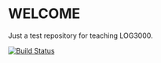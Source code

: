 # WELCOME
Just a test repository for teaching LOG3000.

[![Build Status](https://travis-ci.org/bramadams/test.svg?branch=master)](https://travis-ci.org/bramadams/test)
